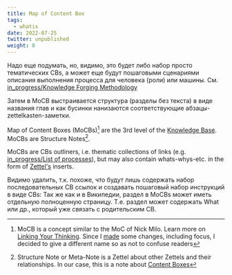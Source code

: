 ```yaml
---
title: Map of Content Box
tags:
  - whatis
date: 2022-07-25
twitter: unpublished
weight: 0
---
```


Надо еще подумать, но, видимо, это будет либо набор просто тематических CBs, а может еще будут пошаговыми сценариями описания выполнения процесса для человека (роли) или машины. См. [in_progress/Knowledge Forging Methodology](Knowledge%20Forging%20Methodology.md)

Затем в MoCB выстраивается структура (разделы без текста) в виде названия глав и как бусинки нанизаются соответствующие абзацы-zettelkasten-заметки. 

Map of Content Boxes (MoCBs)[^202207311616-1] are the 3rd level of the [Knowledge Base](..\Knowledge%20Base.md). MoCBs are Structure Notes[^202207311616-2].

MoCBs are CBs outliners, i.e. thematic collections of links (e.g. [in_progress/List of processes](List%20of%20processes.md)), but may also contain whats-whys-etc. in the form of [Zettel's](..\Zettel.md) inserts.

[^202207311616-1]: MoCB is a concept similar to the MoC of Nick Milo. Learn more on [Linking Your Thinking](https://www.linkingyourthinking.com/). Since I [made](Knowledge%20Forging%20Methodology.md) some changes, including focus, I decided to give a different name so as not to confuse readers
[^202207311616-2]: Structure Note or Meta-Note is a Zettel about other Zettels and their relationships. In our case, this is a note about [Content Boxes](..\Content%20Box.md)

Видимо удалить, т.к. похоже, что будут лишь содержать набор последовательных CB ссылок и создавать пошаговый набор инструкций в виде CBs: Так же как и в Википедии, раздел в MoCBs может иметь отдельную полноценную страницу. Т.е. раздел может содержать What или др., который уже связать с родительским CB.
